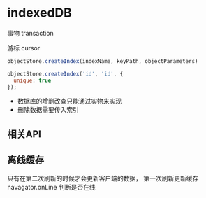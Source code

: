 # indexedDB


事物 transaction

游标 cursor
```js
objectStore.createIndex(indexName, keyPath, objectParameters)
```
```js
objectStore.createIndex('id', 'id', {
  unique: true
});
```

* 数据库的增删改查只能通过实物来实现
* 删除数据需要传入索引

## 相关API


## 离线缓存
只有在第二次刷新的时候才会更新客户端的数据， 第一次刷新更新缓存
navagator.onLine 判断是否在线
